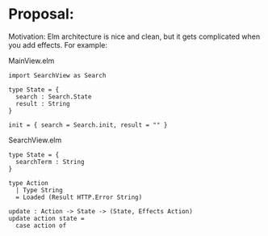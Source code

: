 
Proposal: 
========

Motivation: Elm architecture is nice and clean, but it gets complicated when you add effects. For example:

MainView.elm

    import SearchView as Search

    type State = {
      search : Search.State
      result : String
    }

    init = { search = Search.init, result = "" }

SearchView.elm

    type State = {
      searchTerm : String
    }

    type Action
      | Type String
      = Loaded (Result HTTP.Error String)

    update : Action -> State -> (State, Effects Action)
    update action state =
      case action of


